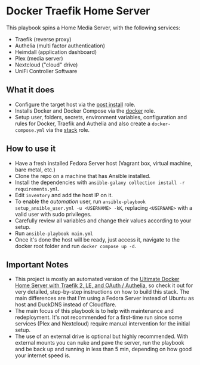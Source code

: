 # Docker Traefik Home Server
This playbook spins a Home Media Server, with the following services:
- Traefik (reverse proxy)
- Authelia (multi factor authentication)
- Heimdall (application dashboard)
- Plex (media server)
- Nextcloud ("cloud" drive)
- UniFi Controller Software

## What it does
- Configure the target host via the [post install](roles/post_install) role.
- Installs Docker and Docker Compose via the [docker](roles/docker) role.
- Setup user, folders, secrets, environment variables, configuration and rules for Docker, Traefik and Authelia and also create a `docker-compose.yml` via the [stack](roles/stack) role.

## How to use it
- Have a fresh installed Fedora Server host (Vagrant box, virtual machine, bare metal, etc.)
- Clone the repo on a machine that has Ansible installed.
- Install the dependencies with `ansible-galaxy collection install -r requirements.yml`.
- Edit `inventory` and add the host IP on it.
- To enable the *automation* user, run `ansible-playbook setup_ansible_user.yml -u <USERNAME> -kK`, replacing `<USERNAME>` with a valid user with sudo privileges.
- Carefully review all variables and change their values according to your setup. 
- Run `ansible-playbook main.yml`
- Once it's done the host will be ready, just access it, navigate to the docker root folder and run `docker compose up -d`. 

## Important Notes
- This project is mostly an automated version of the [Ultimate Docker Home Server with Traefik 2, LE, and OAuth / Authelia](https://www.smarthomebeginner.com/traefik-2-docker-tutorial/), so check it out for very detailed, step-by-step instructions on how to build this stack. The main differences are that I'm using a Fedora Server instead of Ubuntu as host and DuckDNS instead of Cloudflare.
- The main focus of this playbook is to help with maintenance and redeployment. It's not recommended for a first-time run since some services (Plex and Nextcloud) require manual intervention for the initial setup.
- The use of an external drive is optional but highly recommended. With external mounts you can nuke and pave the server, run the playbook and be back up and running in less than 5 min, depending on how good your internet speed is.
